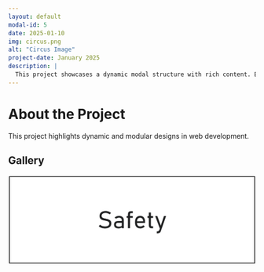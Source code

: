 ```yaml
---
layout: default
modal-id: 5
date: 2025-01-10
img: circus.png
alt: "Circus Image"
project-date: January 2025
description: |
  This project showcases a dynamic modal structure with rich content. Below is the gallery featuring a single image.
---
```




# About the Project

This project highlights dynamic and modular designs in web development.

## Gallery
![Circus Image](/img/portfolio/circus.png)
